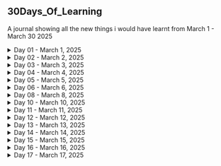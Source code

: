 ## 30Days_Of_Learning
A journal showing all the new things i would have learnt from March 1 - March 30 2025  

<details>
<summary> Day 01 - March 1, 2025 </summary>  

### Goal For Today: Learn Advanced Excel Functions  

#### What I Learned Today:  
* I learnt how to apply VLOOKUP function to a data table in Excel.  
* I also learned how to apply XLOOKUP function to a data table in Excel.  
* I learnt how to use the TODAY function to get add a Date column to an Excel table, as well as how to use the NOW function to provide Date in Timestamp form.  
#### Challenge Faced:
* The XLOOKUP function was not available in my Excel version (Excel 2019).  
#### How I Overcame Challenges:  
* I had to use Excel on the Web where i could easily use the function to practice.  
#### Practice:  
* I applied the VLOOKUP and XLOOKUP functions to a table in order to find out the prices of Sugar Cookie and Chocolate Chip.  

![VLOOKUP](Day1/images/Lookup_Functions.jpg)  

![XLOOKUP](Day1/images/Lookup_Functions_2.jpg)


* I practiced how to use the TODAY() and NOW() functions.  

![TODAY_FUNCTION](Day1/images/Date_Functions.jpg)


![NOW_FUNCTION](Day1/images/Date_Functions_2.jpg)

#### Reflection:  
* Even though the VLOOKUP is quite useful, the XLOOKUP seems easier to use because it focuses more on columns, therefore, making it easier to capture targeted detail(s).  
</details>  


<details>  
<summary> Day 02 - March 2, 2025 </summary>  

### Goal For Today: Understanding The Data Analysis Process  

![THE DATA ANALYSIS PROCESS](Day2/images/dap1.jpg)  


#### What I Learned Today:  
* I learnt that there are rules that guide the actions of every data analyst from the moment they are tasked with a problem till they present their findings to stakeholders.  
* I realized that some stages tend to overlap and may be repetitive, for instance, the Data Cleaning phase. Still on the Data Cleaning phase, i learnt that data analysts must always bear in mind that all data gathered/sourced for any project/task are never clean enough and so must ensure that even though the data is not thoroughly cleaned, it should be far cleaner than when they had first received them.  
* I learnt that even though there are numerous tools for data analysis at the disposal of the analyst, they must ensure that the tools they choose for the analytical process must be compatible with the data sourced.  
* i also learnt that data visualization options must be applied with their target audience at heart. In otherwords, the choice of data visualization must be easy to understand by the target audience so that the analytical process can be more meaningful.  
* I learnt that communicating facts that have been gleamed from the data must be conducted in very comprehensible language so that the target audience can understand the message being passed.  

#### Reflections:  
A data analyst's job is never done until the message is perfectly understood by the target audience. Therefore, we should as much as we can ensure that people comprehend what we are doing, else, the entire process would be meaningless.  
</details>  


<details>  
<summary> Day 03 - March 3, 2025 </summary>  

### Goal For Today: The 10,000-hour rule  

![Desena](Day3/images/dol_1.jpeg)  

![Ericsson](Day3/images/dol_2.png)  


#### What I Learned Today:  
* I learnt that Anders Ericsson, a psychologist, posited that for anyone to be great at something, they have to dedicate a minimum of 10,000 hours to learning that thing. In other words, if you want to be great at something, you have to put in a minimum of 10,000 hours of deliberate, structured, and focused practice. His research helps us to learn and improve easier and much faster. But it all depends on just how far you are willing to go at that thing, and provided the rules guiding it (that new thing you are learning) do not change.  
This theory was made popular by Malcolm Gladwell.  

#### Reflection:  
To be better than 95% of people in an industry, i need to dedicate a minimum of 18 minutes of focused learning per day at one thing.  
</details>  

<details>  
<summary> Day 04 - March 4, 2025 </summary>  

### Goal For Today: How data is the oil of the 21st century  

![THE ECONOMIST](Day4/images/dolc1.jpg)  


![DATA IS THE NEW OIL](Day4/images/dolc2.jpg)  


#### What I Learnt Today:  
"Information is the oil of the 21st century, and analytics is the combustion engine " - Peter Sondergaard.

By this comparison, the importance of data and its processing in the 21st century is made clear.
Oil was the most importance resource of the 20th century. Today, data is the most valuable resource. And just as oil is of little relevance until refined, the true value of data remains untapped until it gets analyzed. Similarly, as a combustion engine transforms oil into energy, data analytics transforms information into insights that drive decisions, and give a competitive edge.
So, all economic agents (individuals, businesses, governments, etc) rely on data for a competitive edge.  

</details>  


<details>
<summary> Day 05 - March 5, 2025  </summary>  

### Goal For Today: How your choice of browser reflects your I/Q  

![Intelligence_Quotient](Day5/images/dolc1.jpg)  

![Browsers](Day5/images/dolc2.jpg)

#### What I Learnt Today:  
According to an online article at theatlantic.com, Chrome and Firefox Users Make Better Employees! This is a surprising finding but has been discussed in a few informal studies or surveys. While no definitive large-scale academic study has made this claim, it's often shared through articles on sites like Harvard Business Review or Medium, where correlations between browsing behavior and work performance have been speculated. You might find these mentioned in business or workplace studies on productivity and technology adoption.  
So, which browser are you using?  
</details>  


<details>  
<summary> Day 06 - March 6, 2025 </summary>  

### Goal For Today:  Crime Organizations Of The Past And The Current Wealth Of Rich Countries  

![Global_Crime_Hotspots](Day6/images/dolc1.jpg)  

![Economic_Development](Day6/images/dolc3.jpg)  


#### What I Learnt Today:  
The relationship between past crime organizations and current economic development in rich countries is multifaceted. Historically, organized crime has often thrived in environments where central governments and civil society are disorganized, weak, or untrustworthy. This can occur during periods of political, economic, or social turmoil or transition, such as changes in government or rapid economic development.  

In many rich countries, the legacy of organized crime can be seen in several ways:  
Economic Impact: Organized crime groups have historically engaged in a variety of illegal activities, including drug trafficking, money laundering, and fraud. These activities can distort economic markets, divert resources from productive uses, and create inefficiencies. For example, the United States Drug Enforcement Administration (DEA) has identified Mexican transnational criminal organizations (TCOs) as the greatest criminal drug threat to the United States, highlighting their dominance in drug trafficking.  
Institutional Weakness: The presence of organized crime can weaken institutions, including law enforcement and the judiciary. This can lead to a lack of trust in these institutions, which is crucial for economic development. Strong and trustworthy institutions are essential for maintaining the rule of law, protecting property rights, and ensuring a stable business environment.  
Social Control: Criminal organizations often seek to develop social control over specific communities, which can lead to a parallel system of governance. This can undermine the legitimacy of the state and create areas where the state has limited influence. For instance, in some regions, criminal groups provide protection and social services, which can make it difficult for the state to regain control.  
Economic Inequality: There is compelling evidence that economic inequality is positively correlated with crime. Economic inequality can alienate individuals from societal institutions and values, leading to social resistance and engagement in criminal behavior. This relationship has been studied in various contexts, including developed countries, where economic inequality can contribute to higher crime rates.  
Historical Context: In some cases, the historical presence of organized crime has left a lasting impact on the economic and social fabric of a country. For example, the legacy of the Italian Mafia in Italy and the Yakuza in Japan has influenced the development of these countries' economies and social structures. These organizations have sometimes been integrated into legitimate business activities, creating a complex interplay between legal and illegal economies.  
Policy Implications: Understanding the historical relationship between organized crime and economic development is crucial for policymakers. Interventions that aim to reduce economic inequality and strengthen institutions can help mitigate the negative impacts of organized crime. For example, public participation programs and efforts to improve financial literacy can help reduce social resistance and the propensity for criminal behavior.
In summary, the relationship between past crime organizations and current economic development in rich countries is characterized by the impact of organized crime on economic markets, institutional strength, social control, and economic inequality. Addressing these issues is essential for fostering sustainable economic development and reducing the influence of organized crime.  

![Crime](Day6/images/dolc2.jpg)  

![Rich_Countries](Day6/images/dolc4.jpg)  

#### SOURCES:  
[The Guardian](https://www.theguardian.com/business/2025/mar/03/soaring-uk-crime-cost-up-policy-exchange-policing-prisons)  

[Global Initiative](https://globalinitiative.net/analysis/cross-cutting-threat-to-development/)  

[Lemonade](https://www.lemonde.fr/en/sports/article/2024/10/30/the-calabrian-mafia-s-hold-on-milan-s-football-stands_6730976_9.html)  

[Sage Pub](https://journals.sagepub.com/doi/10.1177/1088767907311849)  

[The Wall Street Journal](https://www.wsj.com/world/europe/europe-drugs-gangs-organized-crime-netherlands-6f58ea45)  

[Brookings](https://www.brookings.edu/articles/is-the-risk-of-crime-against-businesses-greater-in-more-unequal-countries/)  

</details>  

<details>  
<summary>  Day 08 - March 8, 2025 </summary>  

### Goal For Today:  Feminine Hurricane Names And Increased Deadliness  
![Satelite_Image_of_a_hurricane](Day8/images/dolc1.jpg)  

#### What I Learnt Today: 
Feminine Hurricane Names and Increased Deadliness: This is a well-known finding from a study published in Nature Geoscience (2014), which found that hurricanes with feminine names are deadlier than those with masculine names, primarily due to implicit biases. The study was conducted by researchers at the University of Illinois and the University of Michigan, and it looked at the effect of names on public perception and preparedness. You can find it referenced in news articles about gender bias, such as The New York Times and The Guardian.  

</details>  

<details>  
<summary>  Day 10 - March 10, 2025 </summary>  

### Goal For Today:  Maternal Mortality In Sub-Saharan Africa  

![Maternal Mortality Rate in Sub-Saharan Africa](Day10/images/dolc1.jpg)  

![Mother and Child](Day10/images/dolc2.jpg)  

#### What I Learnt Today:  
Maternal mortality in Sub-Saharan Africa remains a significant health challenge, despite global efforts to improve maternal health outcomes. The region has some of the highest maternal mortality ratios (MMR) in the world. Several factors contribute to this, including limited access to quality healthcare, poor infrastructure, and socioeconomic disparities. Here's an overview of the situation:  

##### 1. **Maternal Mortality Rate (MMR) in Sub-Saharan Africa**  
- Sub-Saharan Africa accounts for **66% of global maternal deaths**, even though the region represents about 13% of the global population.  
- The maternal mortality ratio in Sub-Saharan Africa is estimated to be about **542 deaths per 100,000 live births** (as of the most recent estimates), significantly higher than the global average of around **211 deaths per 100,000 live births**.  
- Some countries, such as **Chad, Sierra Leone, and Nigeria**, have particularly high MMRs, while others have made significant progress in reducing maternal deaths.  

##### 2. **Key Factors Contributing to Maternal Mortality**  
- __Lack of Access to Quality Healthcare__: Many women in rural and remote areas lack access to skilled birth attendants, emergency obstetric care, and essential healthcare services, especially during childbirth.  
- __Inadequate Infrastructure__: Poor healthcare infrastructure, such as a lack of hospitals, clinics, and transportation facilities, complicates access to timely care.  
- __Limited Financial Resources__: The cost of healthcare, even when available, can be prohibitive for many families in Sub-Saharan Africa, leading to delays in seeking care or not seeking care at all.
- __Malnutrition and Pre-existing Health Conditions__: High rates of malnutrition, anemia, and other health conditions such as HIV/AIDS, malaria, and tuberculosis can increase the risk of complications during pregnancy and childbirth.  
- __Cultural and Socioeconomic Barriers__: In some regions, cultural beliefs and practices may discourage women from seeking formal medical care, opting instead for traditional birth attendants or home births. Additionally, gender inequality, early marriages, and low education levels among women may restrict their access to healthcare.  
- __Unmet Family Planning Needs__: High fertility rates and a lack of access to contraceptive methods contribute to unplanned pregnancies, which can increase maternal risks, especially among adolescents.  

##### 3. **Major Causes of Maternal Deaths**  
- **Hemorrhage (excessive bleeding)**: This is one of the leading causes of maternal death, especially in the aftermath of complicated births.  
- __Infections__: Puerperal sepsis (infection after childbirth) and other infections during pregnancy and childbirth contribute significantly to maternal mortality.  
- __Hypertensive Disorders__: Conditions like preeclampsia and eclampsia (high blood pressure during pregnancy) are significant causes of maternal death.  
- __Obstructed Labor__: When labor cannot proceed normally, often due to the baby being too large or malpositioned, it can lead to life-threatening complications.  
- __Unsafe Abortion__: In regions where abortion is highly restricted, women may resort to unsafe procedures, leading to complications and maternal deaths.  

##### 4. **Progress and Efforts to Reduce Maternal Mortality**  
__Improved Access to Family Planning__: Expanding access to family planning and contraceptive services has been a key strategy in reducing unintended pregnancies and improving maternal health.  
__Skilled Birth Attendants and Emergency Care__: Many countries in the region have focused on increasing the number of skilled birth attendants (doctors, nurses, and midwives) and providing emergency obstetric care.  
__Health Financing and Investments__: Increasing investments in maternal health, including improving the supply of medicines, equipment, and training healthcare providers, can make a significant difference.  
__Community Health Programs__: Community-based health workers and programs that focus on education, vaccination, and early intervention have been successful in raising awareness about maternal health.  
__Global and Regional Initiatives__: Organizations like the **World Health Organization (WHO)**, **United Nations Population Fund (UNFPA)**, and **African Union (AU)** have launched several initiatives aimed at reducing maternal mortality, such as the **Sustainable Development Goal (SDG) 3** to reduce the global maternal mortality ratio to less than 70 per 100,000 live births by 2030.  
__Improving Antenatal and Postnatal Care__: More emphasis is being placed on quality antenatal care to monitor and prevent complications during pregnancy and improve postnatal care, especially for newborns and mothers in the postpartum period.  

##### 5. **The Way Forward**  
__Strengthening Health Systems__: There is a need to ensure health systems are equipped to provide quality, affordable, and accessible maternal health services, including emergency care.  
__Addressing Social Determinants__: Reducing maternal mortality requires addressing broader social and economic factors, such as gender inequality, poverty, and education.
__Engaging Men and Communities__: Engaging families, men, and communities in maternal health efforts can lead to better health outcomes for women. This involves promoting the value of maternal health and encouraging support for women during pregnancy and childbirth.  

In summary, while significant challenges remain, Sub-Saharan Africa has made progress in addressing maternal mortality, and continued investments in healthcare, education, and social reforms are essential to further reducing maternal deaths in the region.  

</details>  

<details>  
<summary> Day 11 - March 11, 2025 </summary>  

### Goal For Today:  A Look At Some Unproductive Establishments  

#### What I Learnt Today:  
Several government parastatals in Nigeria have been identified as receiving funding but not effectively fulfilling their mandates. Notable examples include:  

**1. Nigerian Hydrocarbon Pollution Remediation Project (HYPREP):**  
Established to address oil pollution in the Niger Delta, HYPREP has faced significant criticism for its ineffectiveness. Leaked documents and satellite imagery from 2021 revealed that cleanup sites remained heavily polluted. Issues such as the selection of unqualified contractors, inadequate laboratory analyses, and corruption have been highlighted. The United Nations eventually withdrew its support in 2023 due to these challenges.  
[HYPREP](https://apnews.com/article/nigeria-niger-delta-oil-spill-cleanup-hyprep-8c7533ad31d1aad5c0e3933a41891579)  

**2. Niger Delta Development Commission (NDDC):**  
Tasked with developing the Niger Delta region, the NDDC has faced scrutiny for numerous abandoned or incomplete projects. By 2021, over 13,000 projects were either uncompleted or abandoned, despite the commission receiving approximately ₦6 trillion between 1999 and 2021. In Rivers State alone, 953 projects were abandoned. A forensic audit ordered by President Muhammadu Buhari uncovered significant mismanagement within the commission. citeturn0search14  
[NDDC](https://en.m.wikipedia.org/wiki/Niger_Delta_Development_Commission)  

**3. Nigerian Railway Corporation (NRC):**  
The NRC has struggled with inefficiency and underperformance. Despite owning nearly 200 locomotives, up to 75% are non-operational. Additionally, less than half of its passenger coaches and freight wagons are serviceable. The lack of maintenance and outdated infrastructure have severely hindered its effectiveness. citeturn0search15  
[NRC](https://fr.wikipedia.org/wiki/Nigerian_Railway_Corporation)  

**4. Primary Healthcare Centres (PHCs):**  
Despite government investments and promises, many PHCs across Nigeria remain non-functional. Challenges include inadequate infrastructure, lack of medical personnel, and insufficient funding, leading to persistent healthcare delivery issues. citeturn0search2  
[PHCs](https://en.wikipedia.org/wiki/Muhammad_Ali_Pate)  

**5. Power Holding Company of Nigeria (PHCN):**  
Before its privatization, PHCN was notorious for inefficiency, leading to widespread power outages and economic losses. Mismanagement, corruption, and inadequate infrastructure were significant challenges. citeturn0search0  
[PHCN](https://www.reuters.com/world/africa/world-bank-approves-157-billion-loan-nigeria-2024-09-30/)  

These examples highlight systemic issues such as mismanagement, corruption, and inadequate oversight within certain Nigerian government parastatals, leading to inefficiencies despite substantial funding.  

</details>  

<details>  
<summary> Day 12 - March 12, 2025 </summary>  

### Goal For Today: Indigenous People Of The World  

![Indigenous People](Day12/images/dolc1.jpeg)

#### What I Learnt Today:  
There are an estimated 476 million indigenous people worldwide, spread across 90 countries and representing around 5,000 cultures. The highest indigenous populations relative to total population are found in Samoa, Greenland, and French Polynesia. In countries like China, India, and the Philippines, indigenous people also make up significant portions of the population, though they still face challenges, with many living in extreme poverty. Despite formal recognition of their rights in many countries, indigenous communities still account for 19% of the world’s extreme poor, despite comprising only 6% of the global population. We must continue to advocate for their rights and improve their living conditions.  

[Statista](https://www.statista.com/chart/18981/countries-with-the-largest-share-of-indigenous-people/)  

</details>  

<details>  
<summary> Day 13 - March 13, 2025 </summary>  

### Goal For Today: Capturing Diversity In The Data Analysis Process  

![Diversity](Day13/images/dolc1.jpg)  

![Educational_Diversity](Day13/images/dolc2.jpg)  

![Diversity, Equity, Inclusivity](Day13/images/dolc3.jpg)  

#### What I Learnt Today:  
Capturing diversity in the data analytical process is essential for creating inclusive and accurate models, as well as ensuring that insights are representative of all populations. Here are some key approaches to ensure diversity is embedded throughout the analytical process:  

1. Diverse Data Collection  
Inclusive Sampling: Ensure that the data you collect reflects a diverse set of characteristics, such as age, gender, race, socioeconomic status, geography, and other relevant dimensions. This prevents biases that might occur if certain groups are underrepresented.  
Avoiding Sampling Bias: When gathering data, make sure that the sample isn’t skewed toward one demographic. For instance, if you’re collecting data on consumer behavior, ensure you’re not only targeting a specific region or socioeconomic group.  
Consider Intersectionality: Look at how multiple factors (e.g., race, gender, income) intersect and affect the outcomes, rather than treating each factor in isolation.  
2. Ethical Data Handling  
Transparency: Clearly communicate how data is being collected and used. This includes explaining any potential biases in the data and how you’re working to address them.  
Privacy & Consent: Make sure that the data is collected ethically, with appropriate consent, and in a way that respects the privacy of individuals. Sensitive data (such as race, gender, or health) should be handled with extra care.  
3. Bias Detection in Data  
Bias Audits: Regularly audit the data for biases. This can involve checking for disparities in representation across various demographic groups and assessing the accuracy and fairness of the data.  
Statistical Methods to Detect Bias: Use techniques like fairness-aware modeling or statistical tests to detect bias in your data. Methods such as disparate impact analysis can help identify disparities that may not be immediately obvious.  
4. Inclusive Data Analysis  
Diverse Perspectives in Teams: Assemble diverse teams of analysts, data scientists, and subject matter experts to provide a range of viewpoints when interpreting data. Diversity within your team can help identify biases and ensure broader applicability of the findings.  
Holistic Metrics: Go beyond traditional metrics and include multiple dimensions of analysis. For example, evaluate not just average outcomes but also disparities between groups, looking for patterns that could reveal overlooked issues.  
5. Cultural Sensitivity in Interpretation  
Context Matters: Data analysis should consider the context in which the data was collected. Cultural, economic, and historical factors can influence how data should be interpreted. What works in one demographic group might not be applicable to another.  
Avoiding Overgeneralization: Ensure that you don’t overgeneralize or stereotype groups based on the data, especially when working with heterogeneous populations.  
6. Algorithmic Fairness  
Fair Algorithms: When using algorithms or machine learning models, it's crucial to test them for fairness. For instance, ensure that the model doesn’t inadvertently favor one group over another, especially in sensitive applications like hiring, lending, or healthcare.  
Transparency in Models: Use interpretable machine learning models that can explain how different factors (e.g., age, race, etc.) influence predictions. This helps ensure that the algorithm is not perpetuating existing biases.  
7. Continuous Improvement  
Feedback Loops: Continuously monitor and improve your data collection and analytical methods. As societal norms and contexts evolve, so should your data and analysis processes.  
Impact Assessments: Assess the real-world impact of your analysis. Consider how the insights are being used and whether they might inadvertently disadvantage certain groups.  
8. Diversity in Data Sources:  
Multiple Data Sources: Use a variety of data sources to enrich your analysis. Combining quantitative and qualitative data, or integrating external datasets, can provide a fuller picture and reduce the chance of overlooking specific groups.  
9. Reporting and Communication  
Inclusive Reporting: When presenting findings, make sure that you highlight diverse perspectives and show how different groups are impacted. This could include breaking down data by demographic factors or showing disparities in outcomes.  
Narratives of Underrepresented Groups: Ensure that the voices and experiences of marginalized or underrepresented groups are reflected in the stories you tell from the data.  
Conclusion:  
Diversity in the data analytics process is about more than just avoiding bias — it’s about intentionally creating data collection, analysis, and reporting processes that serve and reflect the richness of human diversity. By doing so, you can ensure that insights are not only accurate but also ethical and inclusive.  

</details>  

<details>  
<summary> Day 14 - March 14, 2025 </summary>  

### Goal For Today: User Data Protection  

![Apple Logo](Day14/images/dolc1.webp)  

#### What I Learnt Today:  
The article discusses how Apple is enhancing the privacy features of Siri to protect user data. Apple emphasizes that Siri operates with on-device processing as much as possible, minimizing the amount of data sent to servers. This method ensures that personal information stays secure, with requests like reading messages being processed directly on the user's device. Apple also claims it does not use Siri data for marketing or advertising purposes, addressing concerns about potential misuse. The company continues to invest in technologies that prioritize privacy, aiming to make Siri more intelligent while safeguarding user data. Apple assures users that privacy is central to its design philosophy.    
The significance of this report lies in highlighting Apple's ongoing efforts to set itself apart as a leader in privacy and data protection, especially in the age of growing concerns about user data exploitation. Here’s why it’s important:  

Privacy Commitment: The article underscores Apple's commitment to privacy, which is central to its brand identity. In a tech landscape where data privacy is a hot topic, especially with concerns about data harvesting and misuse by other companies, Apple is positioning itself as a company that prioritizes user control over personal information.  

On-Device Processing: By emphasizing on-device processing for Siri, Apple minimizes the need to transmit personal data to remote servers. This approach reduces potential vulnerabilities and ensures that less of your private data is exposed to external parties, including hackers or even Apple itself. It speaks to a broader trend of more secure, decentralized computing models.  

Distancing from Ads: Apple explicitly states that it does not use Siri data for marketing or advertising, which is significant given that many tech companies, like Google and Amazon, rely on user data to fuel their advertising engines. Apple’s stance sets it apart and may attract privacy-conscious consumers.  

Tech Industry Standards: This approach sets a benchmark for other companies in the industry. As data privacy concerns grow, Apple’s actions could influence how other tech giants (like Google, Amazon, and Microsoft) approach user data protection.  

Consumer Trust: By making privacy a central part of their technology and explicitly communicating this, Apple is trying to build greater consumer trust, a critical element in the current climate of skepticism surrounding tech companies’ handling of personal data.  

In essence, this report emphasizes how Apple is navigating the complexities of balancing advanced, AI-driven technologies (like Siri) with user privacy, making it clear that protecting user data is integral to its product development and corporate philosophy.  

[Technology Magazine](https://technologymagazine.com/data-and-data-analytics/how-apple-is-using-siri-to-protect-user-data)  

</details>  

<details>  
<summary> Day 15 - March 15, 2025 </summary>  

### Goal For Today: Data Lakehouse vs. Data Warehouse: What’s the DBA’s Role?  

#### What I Learnt Today:  
According to an article at Data.com, data lakehouses and data warehouses are compared while focusing on the evolving role of Database Administrators (DBAs). A data lakehouse merges the strengths of data lakes, which handle unstructured data, and data warehouses, which optimize structured data. It allows organizations to manage both types of data in a single platform.  
DBAs' roles are shifting with the advent of lakehouses. They will need to manage data models, optimize performance, and ensure security and compliance in this new architecture. The article highlights the challenges DBAs face, such as adapting to new technologies and tools, but also points out the opportunities for innovation and growth within this evolving landscape. Ultimately, the DBA's role will become more integrated with the overall data strategy in organizations.  

</details>  

<details>  
<summary> Day 16 - March 16, 2025 </summary>  

### Goal For Today:  Predictive Algorithm Platforms  

#### What I Learnt Today:  
According to Rotem Yifat, data analysts usually run into certain problems while conducting analysis. Some possible walk-arounds were provided.  
Here are some of the problems.  

Historical data is usually insufficient for gaining insights. A possible walk-around that problem would be to conduct predictive analysis in order to uncover trends in order to adapt to emerging situations.  
Underutilization of insights by stakeholders can be very demoralizing considering the time, effort, and resources that went into descriptive analytics and drawing up of dashboards. For this, it is advised that data analysts use platforms that help them generate actionable predictions instead of looking at data that reflects the past alone.  

Sometimes, there is the problem of insufficient data for analysis. But what happens when there is abundant data but an analyst trims down the volume of data due to data quality checks? Not much insights can be gleamed, and this would lead to a porrly made report. To solve this problem, it is deemed best practice to leverage automated machine learning platforms where big data can be easily analysed, and precise predictions can be easily generated.  
It is always assumed that predictions and forecasts are not immune to bias due to a myriad of factors that include utilization of predictors that do not directly impact the target. To solve this problem, predicitive analysis platforms would clearly show how and why each predictor was used and how they affect the target variable.  
Many analytics tools are unable to accommodate change management and engineering support. Also, analytics projects are usually time tasking and computationally expensive. But predictive models only need to be built once with predictive algorithm platforms. With automated model retraining and monitoring features, all you need to do is feed them new data.  
Utilizing data security best practices can be a lot for data analysts to handle. Seeing as data breaches can be very expensive, data analysts find data security hurdles too high to cross. This is where predictive algorithm platforms sail easy as they guarantee data safety and security as they ensure all-round safety.

[Pecan](https://www.pecan.ai/blog/common-data-analytics-problems-solutions/)

</details>

<details>  
<summary> Day 17 - March 17, 2025 </summary>  

### Goal For Today: PI DAY!  

#### What I Learnt Today:  
Did you know that PI DAY is celebrated every year on March 14?  
I just found out today.  
Apparently, some businesses drop prices for some select products/items to $3.14 to mark the day.  
Enjoy your Pi till next time!  

</details>  



